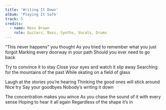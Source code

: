 ```yaml
---
title: 'Writing It Down'
album: 'Playing It Safe'
track: 5
credits:
  - name: Ross Brown
    role: Guitars, Bass, Synths, Vocals, Drums
---
```


“This never happens” you thought
As you tried to remember what you just forgot
Marking every doorway in your path
Should you ever need to go back

Try to convince it to stay
Close your eyes and watch it slip away
Searching for the mountains of the past
While skating on a field of glass

Laugh at the stories you’re hearing
Thinking the good ones will stick around
Nice try
Say your goodbyes
Nobody’s writing it down

The concentration makes you wince
As you chase the sound of it with every sense
Hoping to hear it all again
Regardless of the shape it’s in
